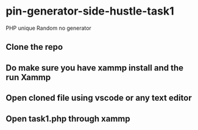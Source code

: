 # pin-generator-side-hustle-task1
PHP unique Random no generator

## Clone the repo
## Do make sure you have xammp install and the run Xammp
## Open cloned file using vscode or any text editor
## Open task1.php through xammp

